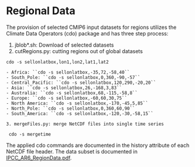 # Regional Data

The provision of selected CMIP6 input datasets for regions utilizes the Climate Data Operators (cdo) package and has three step process:

   1. jblob*.sh: Download of selected datasets
   2. cutRegions.py: cutting regions out of global datasets

    cdo -s sellonlatbox,lon1,lon2,lat1,lat2

    - Africa: ``cdo -s sellonlatbox,-35,72,-58,40``
    - South_Pole: ``cdo -s sellonlatbox,0,360,-90,-57``
    - Central_Pacific: ``cdo -s sellonlatbox,120,290,-20,20``
    - Asia: ``cdo -s sellonlatbox,26,-168,3,83``
    - Australia: ``cdo -s sellonlatbox,68,-115,-58,8``
    - Europe: ``cdo -s sellonlatbox,-60,60,30,75``
    - North America: ``cdo -s sellonlatbox,-170,-45,5,85``
    - North_Pole: ``cdo -s sellonlatbox,0,360,60,90``
    - South_America: ``cdo -s sellonlatbox,-120,-30,-58,15``

    3. mergeFiles.py: merge NetCDF files into single time series

     cdo -s mergetime

The applied cdo commands are documented in the history attribute of each NetCDF file header. The data subset is documented in [IPCC_AR6_RegionData.pdf](/Provenance_Publication/IPCC_AR6_RegionData.pdf).